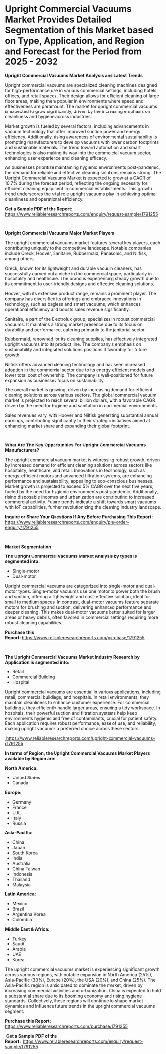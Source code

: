 <p><h1>Upright Commercial Vacuums Market Provides Detailed Segmentation of this Market based on Type, Application, and Region and Forecast for the Period from 2025 - 2032</h1></p><p><strong>Upright Commercial Vacuums Market Analysis and Latest Trends</strong></p>
<p><p>Upright commercial vacuums are specialized cleaning machines designed for high-performance use in various commercial settings, including hotels, offices, and retail spaces. Their design allows for efficient cleaning of large floor areas, making them popular in environments where speed and effectiveness are paramount. The market for upright commercial vacuums is expected to grow significantly, driven by the increasing emphasis on cleanliness and hygiene across industries.</p><p>Market growth is fueled by several factors, including advancements in vacuum technology that offer improved suction power and energy efficiency. Additionally, rising awareness of environmental sustainability is prompting manufacturers to develop vacuums with lower carbon footprints and sustainable materials. The trend toward automation and smart technologies is also making its way into the commercial vacuum sector, enhancing user experience and cleaning efficacy.</p><p>As businesses prioritize maintaining hygienic environments post-pandemic, the demand for reliable and effective cleaning solutions remains strong. The Upright Commercial Vacuums Market is expected to grow at a CAGR of 10.7% during the forecast period, reflecting the ongoing necessity for efficient cleaning equipment in commercial establishments. This growth trend underscores the vital role upright vacuums play in achieving optimal cleanliness and operational efficiency.</p></p>
<p><strong>Get a Sample PDF of the Report:&nbsp;</strong> <a href="https://www.reliableresearchreports.com/enquiry/request-sample/1791255?utm_campaign=2809&utm_medium=2&utm_source=Github&utm_content=ia&utm_term=16042025&utm_id=upright-commercial-vacuums">https://www.reliableresearchreports.com/enquiry/request-sample/1791255</a></p>
<p>&nbsp;</p>
<p><strong>Upright Commercial Vacuums Major Market Players</strong></p>
<p><p>The upright commercial vacuums market features several key players, each contributing uniquely to the competitive landscape. Notable companies include Oreck, Hoover, Sanitaire, Rubbermaid, Panasonic, and Nilfisk, among others. </p><p>Oreck, known for its lightweight and durable vacuum cleaners, has successfully carved out a niche in the commercial space, particularly in hospitality and healthcare. The brand is experiencing steady growth due to its commitment to user-friendly designs and effective cleaning solutions.</p><p>Hoover, with its extensive product range, remains a prominent player. The company has diversified its offerings and embraced innovations in technology, such as bagless and smart vacuums, which enhances operational efficiency and boosts sales revenue significantly.</p><p>Sanitaire, a part of the Electrolux group, specializes in robust commercial vacuums. It maintains a strong market presence due to its focus on durability and performance, catering primarily to the janitorial sector. </p><p>Rubbermaid, renowned for its cleaning supplies, has effectively integrated upright vacuums into its product line. The company's emphasis on sustainability and integrated solutions positions it favorably for future growth.</p><p>Nilfisk offers advanced cleaning technology and has seen increased adoption in the commercial sector due to its energy-efficient models and lower total cost of ownership. The company is well-positioned for future expansion as businesses focus on sustainability.</p><p>The overall market is growing, driven by increasing demand for efficient cleaning solutions across various sectors. The global commercial vacuum market is projected to reach several billion dollars, with a favorable CAGR driven by the need for hygiene and sanitation in commercial environments.</p><p>Sales revenues vary, with Hoover and Nilfisk generating substantial annual earnings, contributing significantly to their strategic initiatives aimed at enhancing market share and expanding their global footprint.</p></p>
<p>&nbsp;</p>
<p><strong>What Are The Key Opportunities For Upright Commercial Vacuums Manufacturers?</strong></p>
<p><p>The upright commercial vacuum market is witnessing robust growth, driven by increased demand for efficient cleaning solutions across sectors like hospitality, healthcare, and retail. Innovations in technology, such as energy-efficient motors and advanced filtration systems, are enhancing performance and sustainability, appealing to eco-conscious businesses. Market growth is projected to exceed 5% CAGR over the next five years, fueled by the need for hygienic environments post-pandemic. Additionally, rising disposable incomes and urbanization are contributing to increased commercial activity. Future trends indicate a shift towards smart vacuums with IoT capabilities, further revolutionizing the cleaning industry landscape.</p></p>
<p><strong>Inquire or Share Your Questions If Any Before Purchasing This Report:</strong> <a href="https://www.reliableresearchreports.com/enquiry/pre-order-enquiry/1791255?utm_campaign=2809&utm_medium=2&utm_source=Github&utm_content=ia&utm_term=16042025&utm_id=upright-commercial-vacuums">https://www.reliableresearchreports.com/enquiry/pre-order-enquiry/1791255</a></p>
<p>&nbsp;</p>
<p><strong>Market Segmentation</strong></p>
<p><strong>The Upright Commercial Vacuums Market Analysis by types is segmented into:</strong></p>
<p><ul><li>Single-motor</li><li>Dual-motor</li></ul></p>
<p><p>Upright commercial vacuums are categorized into single-motor and dual-motor types. Single-motor vacuums use one motor to power both the brush and suction, offering a lightweight and cost-effective solution, ideal for small to medium spaces. In contrast, dual-motor vacuums feature separate motors for brushing and suction, delivering enhanced performance and deeper cleaning. This makes dual-motor vacuums better suited for larger areas or heavy debris, often favored in commercial settings requiring more robust cleaning capabilities.</p></p>
<p><strong>Purchase this Report:&nbsp;</strong><a href="https://www.reliableresearchreports.com/purchase/1791255?utm_campaign=2809&utm_medium=2&utm_source=Github&utm_content=ia&utm_term=16042025&utm_id=upright-commercial-vacuums">https://www.reliableresearchreports.com/purchase/1791255</a></p>
<p>&nbsp;</p>
<p><strong>The Upright Commercial Vacuums Market Industry Research by Application is segmented into:</strong></p>
<p><ul><li>Retail</li><li>Commercial Building</li><li>Hospital</li></ul></p>
<p><p>Upright commercial vacuums are essential in various applications, including retail, commercial buildings, and hospitals. In retail environments, they maintain cleanliness to enhance customer experience. For commercial buildings, they efficiently handle larger areas, ensuring a tidy workspace. In hospitals, their powerful suction and filtration systems help keep environments hygienic and free of contaminants, crucial for patient safety. Each application requires robust performance, ease of use, and reliability, making upright vacuums a preferred choice across these sectors.</p></p>
<p><a href="https://www.reliableresearchreports.com/upright-commercial-vacuums-r1791255?utm_campaign=2809&utm_medium=2&utm_source=Github&utm_content=ia&utm_term=16042025&utm_id=upright-commercial-vacuums">&nbsp;https://www.reliableresearchreports.com/upright-commercial-vacuums-r1791255</a></p>
<p><strong>In terms of Region, the Upright Commercial Vacuums Market Players available by Region are:</strong></p>
<p>
    <p> <strong> North America: </strong>
        <ul>
            <li>United States</li>
            <li>Canada</li>
        </ul>
        </p> 
    <p> <strong> Europe: </strong>
        <ul>
            <li>Germany</li>
            <li>France</li>
            <li>U.K.</li>
            <li>Italy</li>
            <li>Russia</li>
        </ul>
        </p> 
    <p> <strong> Asia-Pacific: </strong>
        <ul>
            <li>China</li>
            <li>Japan</li>
            <li>South Korea</li>
            <li>India</li>
            <li>Australia</li>
            <li>China Taiwan</li>
            <li>Indonesia</li>
            <li>Thailand</li>
            <li>Malaysia</li>
        </ul>
        </p> 
    <p> <strong> Latin America: </strong>
        <ul>
            <li>Mexico</li>
            <li>Brazil</li>
            <li>Argentina Korea</li>
            <li>Colombia</li>
        </ul>
        </p> 
    <p> <strong> Middle East & Africa: </strong>
        <ul>
            <li>Turkey</li>
            <li>Saudi</li>
            <li>Arabia</li>
            <li>UAE</li>
            <li>Korea</li>
        </ul>
    </p>
    </p>
<p><p>The upright commercial vacuums market is experiencing significant growth across various regions, with notable expansion in North America (25%), Asia-Pacific (30%), Europe (20%), the USA (20%), and China (25%). The Asia-Pacific region is anticipated to dominate the market, driven by increasing commercial activities and urbanization. China is expected to hold a substantial share due to its booming economy and rising hygiene standards. Collectively, these regions will continue to shape market dynamics and influence future trends in the upright commercial vacuums segment.</p></p>
<p><strong>Purchase this Report: </strong><a href="https://www.reliableresearchreports.com/purchase/1791255?utm_campaign=2809&utm_medium=2&utm_source=Github&utm_content=ia&utm_term=16042025&utm_id=upright-commercial-vacuums">https://www.reliableresearchreports.com/purchase/1791255</a></p>
<p>&nbsp;<strong>Get a Sample PDF of the Report:&nbsp;&nbsp;</strong><a href="https://www.reliableresearchreports.com/enquiry/request-sample/1791255?utm_campaign=2809&utm_medium=2&utm_source=Github&utm_content=ia&utm_term=16042025&utm_id=upright-commercial-vacuums">https://www.reliableresearchreports.com/enquiry/request-sample/1791255</a></p>
<p><strong></strong></p>
<p><p></p><p></p><p></p></p>